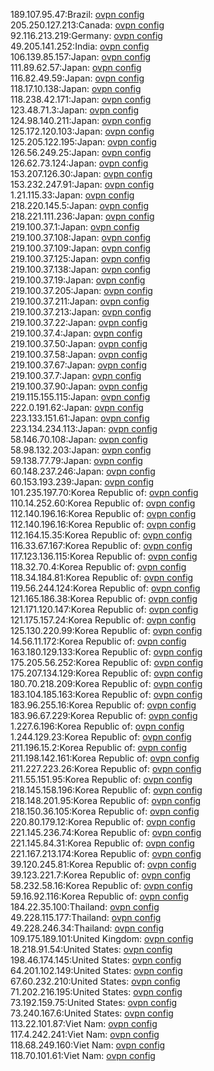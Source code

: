 189.107.95.47:Brazil: [ovpn config](vpn/189_107_95_47.ovpn)  
205.250.127.213:Canada: [ovpn config](vpn/205_250_127_213.ovpn)  
92.116.213.219:Germany: [ovpn config](vpn/92_116_213_219.ovpn)  
49.205.141.252:India: [ovpn config](vpn/49_205_141_252.ovpn)  
106.139.85.157:Japan: [ovpn config](vpn/106_139_85_157.ovpn)  
111.89.62.57:Japan: [ovpn config](vpn/111_89_62_57.ovpn)  
116.82.49.59:Japan: [ovpn config](vpn/116_82_49_59.ovpn)  
118.17.10.138:Japan: [ovpn config](vpn/118_17_10_138.ovpn)  
118.238.42.171:Japan: [ovpn config](vpn/118_238_42_171.ovpn)  
123.48.71.3:Japan: [ovpn config](vpn/123_48_71_3.ovpn)  
124.98.140.211:Japan: [ovpn config](vpn/124_98_140_211.ovpn)  
125.172.120.103:Japan: [ovpn config](vpn/125_172_120_103.ovpn)  
125.205.122.195:Japan: [ovpn config](vpn/125_205_122_195.ovpn)  
126.56.249.25:Japan: [ovpn config](vpn/126_56_249_25.ovpn)  
126.62.73.124:Japan: [ovpn config](vpn/126_62_73_124.ovpn)  
153.207.126.30:Japan: [ovpn config](vpn/153_207_126_30.ovpn)  
153.232.247.91:Japan: [ovpn config](vpn/153_232_247_91.ovpn)  
1.21.115.33:Japan: [ovpn config](vpn/1_21_115_33.ovpn)  
218.220.145.5:Japan: [ovpn config](vpn/218_220_145_5.ovpn)  
218.221.111.236:Japan: [ovpn config](vpn/218_221_111_236.ovpn)  
219.100.37.1:Japan: [ovpn config](vpn/219_100_37_1.ovpn)  
219.100.37.108:Japan: [ovpn config](vpn/219_100_37_108.ovpn)  
219.100.37.109:Japan: [ovpn config](vpn/219_100_37_109.ovpn)  
219.100.37.125:Japan: [ovpn config](vpn/219_100_37_125.ovpn)  
219.100.37.138:Japan: [ovpn config](vpn/219_100_37_138.ovpn)  
219.100.37.19:Japan: [ovpn config](vpn/219_100_37_19.ovpn)  
219.100.37.205:Japan: [ovpn config](vpn/219_100_37_205.ovpn)  
219.100.37.211:Japan: [ovpn config](vpn/219_100_37_211.ovpn)  
219.100.37.213:Japan: [ovpn config](vpn/219_100_37_213.ovpn)  
219.100.37.22:Japan: [ovpn config](vpn/219_100_37_22.ovpn)  
219.100.37.4:Japan: [ovpn config](vpn/219_100_37_4.ovpn)  
219.100.37.50:Japan: [ovpn config](vpn/219_100_37_50.ovpn)  
219.100.37.58:Japan: [ovpn config](vpn/219_100_37_58.ovpn)  
219.100.37.67:Japan: [ovpn config](vpn/219_100_37_67.ovpn)  
219.100.37.7:Japan: [ovpn config](vpn/219_100_37_7.ovpn)  
219.100.37.90:Japan: [ovpn config](vpn/219_100_37_90.ovpn)  
219.115.155.115:Japan: [ovpn config](vpn/219_115_155_115.ovpn)  
222.0.191.62:Japan: [ovpn config](vpn/222_0_191_62.ovpn)  
223.133.151.61:Japan: [ovpn config](vpn/223_133_151_61.ovpn)  
223.134.234.113:Japan: [ovpn config](vpn/223_134_234_113.ovpn)  
58.146.70.108:Japan: [ovpn config](vpn/58_146_70_108.ovpn)  
58.98.132.203:Japan: [ovpn config](vpn/58_98_132_203.ovpn)  
59.138.77.79:Japan: [ovpn config](vpn/59_138_77_79.ovpn)  
60.148.237.246:Japan: [ovpn config](vpn/60_148_237_246.ovpn)  
60.153.193.239:Japan: [ovpn config](vpn/60_153_193_239.ovpn)  
101.235.197.70:Korea Republic of: [ovpn config](vpn/101_235_197_70.ovpn)  
110.14.252.60:Korea Republic of: [ovpn config](vpn/110_14_252_60.ovpn)  
112.140.196.16:Korea Republic of: [ovpn config](vpn/112_140_196_16.ovpn)  
112.140.196.16:Korea Republic of: [ovpn config](vpn/112_140_196_16.ovpn)  
112.164.15.35:Korea Republic of: [ovpn config](vpn/112_164_15_35.ovpn)  
116.33.67.167:Korea Republic of: [ovpn config](vpn/116_33_67_167.ovpn)  
117.123.136.115:Korea Republic of: [ovpn config](vpn/117_123_136_115.ovpn)  
118.32.70.4:Korea Republic of: [ovpn config](vpn/118_32_70_4.ovpn)  
118.34.184.81:Korea Republic of: [ovpn config](vpn/118_34_184_81.ovpn)  
119.56.244.124:Korea Republic of: [ovpn config](vpn/119_56_244_124.ovpn)  
121.165.186.38:Korea Republic of: [ovpn config](vpn/121_165_186_38.ovpn)  
121.171.120.147:Korea Republic of: [ovpn config](vpn/121_171_120_147.ovpn)  
121.175.157.24:Korea Republic of: [ovpn config](vpn/121_175_157_24.ovpn)  
125.130.220.99:Korea Republic of: [ovpn config](vpn/125_130_220_99.ovpn)  
14.56.11.172:Korea Republic of: [ovpn config](vpn/14_56_11_172.ovpn)  
163.180.129.133:Korea Republic of: [ovpn config](vpn/163_180_129_133.ovpn)  
175.205.56.252:Korea Republic of: [ovpn config](vpn/175_205_56_252.ovpn)  
175.207.134.129:Korea Republic of: [ovpn config](vpn/175_207_134_129.ovpn)  
180.70.218.209:Korea Republic of: [ovpn config](vpn/180_70_218_209.ovpn)  
183.104.185.163:Korea Republic of: [ovpn config](vpn/183_104_185_163.ovpn)  
183.96.255.16:Korea Republic of: [ovpn config](vpn/183_96_255_16.ovpn)  
183.96.67.229:Korea Republic of: [ovpn config](vpn/183_96_67_229.ovpn)  
1.227.6.196:Korea Republic of: [ovpn config](vpn/1_227_6_196.ovpn)  
1.244.129.23:Korea Republic of: [ovpn config](vpn/1_244_129_23.ovpn)  
211.196.15.2:Korea Republic of: [ovpn config](vpn/211_196_15_2.ovpn)  
211.198.142.161:Korea Republic of: [ovpn config](vpn/211_198_142_161.ovpn)  
211.227.223.26:Korea Republic of: [ovpn config](vpn/211_227_223_26.ovpn)  
211.55.151.95:Korea Republic of: [ovpn config](vpn/211_55_151_95.ovpn)  
218.145.158.196:Korea Republic of: [ovpn config](vpn/218_145_158_196.ovpn)  
218.148.201.95:Korea Republic of: [ovpn config](vpn/218_148_201_95.ovpn)  
218.150.36.105:Korea Republic of: [ovpn config](vpn/218_150_36_105.ovpn)  
220.80.179.12:Korea Republic of: [ovpn config](vpn/220_80_179_12.ovpn)  
221.145.236.74:Korea Republic of: [ovpn config](vpn/221_145_236_74.ovpn)  
221.145.84.31:Korea Republic of: [ovpn config](vpn/221_145_84_31.ovpn)  
221.167.213.174:Korea Republic of: [ovpn config](vpn/221_167_213_174.ovpn)  
39.120.245.81:Korea Republic of: [ovpn config](vpn/39_120_245_81.ovpn)  
39.123.221.7:Korea Republic of: [ovpn config](vpn/39_123_221_7.ovpn)  
58.232.58.16:Korea Republic of: [ovpn config](vpn/58_232_58_16.ovpn)  
59.16.92.116:Korea Republic of: [ovpn config](vpn/59_16_92_116.ovpn)  
184.22.35.100:Thailand: [ovpn config](vpn/184_22_35_100.ovpn)  
49.228.115.177:Thailand: [ovpn config](vpn/49_228_115_177.ovpn)  
49.228.246.34:Thailand: [ovpn config](vpn/49_228_246_34.ovpn)  
109.175.189.101:United Kingdom: [ovpn config](vpn/109_175_189_101.ovpn)  
18.218.91.54:United States: [ovpn config](vpn/18_218_91_54.ovpn)  
198.46.174.145:United States: [ovpn config](vpn/198_46_174_145.ovpn)  
64.201.102.149:United States: [ovpn config](vpn/64_201_102_149.ovpn)  
67.60.232.210:United States: [ovpn config](vpn/67_60_232_210.ovpn)  
71.202.216.195:United States: [ovpn config](vpn/71_202_216_195.ovpn)  
73.192.159.75:United States: [ovpn config](vpn/73_192_159_75.ovpn)  
73.240.167.6:United States: [ovpn config](vpn/73_240_167_6.ovpn)  
113.22.101.87:Viet Nam: [ovpn config](vpn/113_22_101_87.ovpn)  
117.4.242.241:Viet Nam: [ovpn config](vpn/117_4_242_241.ovpn)  
118.68.249.160:Viet Nam: [ovpn config](vpn/118_68_249_160.ovpn)  
118.70.101.61:Viet Nam: [ovpn config](vpn/118_70_101_61.ovpn)  
